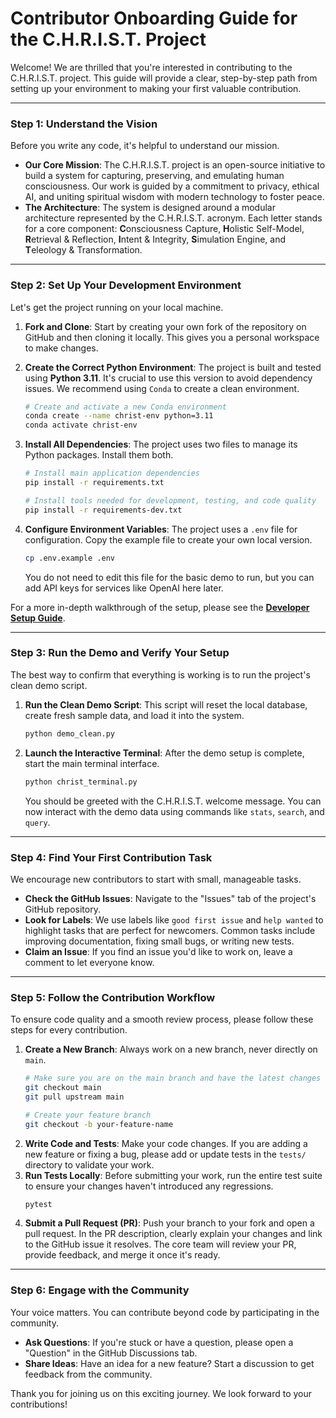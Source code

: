# Contributor Onboarding Guide for the C.H.R.I.S.T. Project

Welcome! We are thrilled that you're interested in contributing to the C.H.R.I.S.T. project. This guide will provide a clear, step-by-step path from setting up your environment to making your first valuable contribution.

---

### Step 1: Understand the Vision

Before you write any code, it's helpful to understand our mission.

* **Our Core Mission**: The C.H.R.I.S.T. project is an open-source initiative to build a system for capturing, preserving, and emulating human consciousness. Our work is guided by a commitment to privacy, ethical AI, and uniting spiritual wisdom with modern technology to foster peace.
* **The Architecture**: The system is designed around a modular architecture represented by the C.H.R.I.S.T. acronym. Each letter stands for a core component: **C**onsciousness Capture, **H**olistic Self-Model, **R**etrieval & Reflection, **I**ntent & Integrity, **S**imulation Engine, and **T**eleology & Transformation.

---

### Step 2: Set Up Your Development Environment

Let's get the project running on your local machine.

1.  **Fork and Clone**: Start by creating your own fork of the repository on GitHub and then cloning it locally. This gives you a personal workspace to make changes.

2.  **Create the Correct Python Environment**: The project is built and tested using **Python 3.11**. It's crucial to use this version to avoid dependency issues. We recommend using `Conda` to create a clean environment.
    ```bash
    # Create and activate a new Conda environment
    conda create --name christ-env python=3.11
    conda activate christ-env
    ```

3.  **Install All Dependencies**: The project uses two files to manage its Python packages. Install them both.
    ```bash
    # Install main application dependencies
    pip install -r requirements.txt

    # Install tools needed for development, testing, and code quality
    pip install -r requirements-dev.txt
    ```
   

4.  **Configure Environment Variables**: The project uses a `.env` file for configuration. Copy the example file to create your own local version.
    ```bash
    cp .env.example .env
    ```
    You do not need to edit this file for the basic demo to run, but you can add API keys for services like OpenAI here later.

For a more in-depth walkthrough of the setup, please see the **[Developer Setup Guide](docs/DEVELOPER_SETUP.md)**.

---

### Step 3: Run the Demo and Verify Your Setup

The best way to confirm that everything is working is to run the project's clean demo script.

1.  **Run the Clean Demo Script**: This script will reset the local database, create fresh sample data, and load it into the system.
    ```bash
    python demo_clean.py
    ```
   

2.  **Launch the Interactive Terminal**: After the demo setup is complete, start the main terminal interface.
    ```bash
    python christ_terminal.py
    ```
    You should be greeted with the C.H.R.I.S.T. welcome message. You can now interact with the demo data using commands like `stats`, `search`, and `query`.

---

### Step 4: Find Your First Contribution Task

We encourage new contributors to start with small, manageable tasks.

* **Check the GitHub Issues**: Navigate to the "Issues" tab of the project's GitHub repository.
* **Look for Labels**: We use labels like `good first issue` and `help wanted` to highlight tasks that are perfect for newcomers. Common tasks include improving documentation, fixing small bugs, or writing new tests.
* **Claim an Issue**: If you find an issue you'd like to work on, leave a comment to let everyone know.

---

### Step 5: Follow the Contribution Workflow

To ensure code quality and a smooth review process, please follow these steps for every contribution.

1.  **Create a New Branch**: Always work on a new branch, never directly on `main`.
    ```bash
    # Make sure you are on the main branch and have the latest changes
    git checkout main
    git pull upstream main

    # Create your feature branch
    git checkout -b your-feature-name
    ```
2.  **Write Code and Tests**: Make your code changes. If you are adding a new feature or fixing a bug, please add or update tests in the `tests/` directory to validate your work.
3.  **Run Tests Locally**: Before submitting your work, run the entire test suite to ensure your changes haven't introduced any regressions.
    ```bash
    pytest
    ```
4.  **Submit a Pull Request (PR)**: Push your branch to your fork and open a pull request. In the PR description, clearly explain your changes and link to the GitHub issue it resolves. The core team will review your PR, provide feedback, and merge it once it's ready.

---

### Step 6: Engage with the Community

Your voice matters. You can contribute beyond code by participating in the community.
* **Ask Questions**: If you're stuck or have a question, please open a "Question" in the GitHub Discussions tab.
* **Share Ideas**: Have an idea for a new feature? Start a discussion to get feedback from the community.

Thank you for joining us on this exciting journey. We look forward to your contributions!